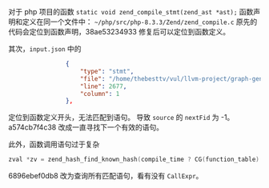 对于 php 项目的函数
`static void zend_compile_stmt(zend_ast *ast);`
函数声明和定义在同一个文件中：
`~/php/src/php-8.3.3/Zend/zend_compile.c`
原先的代码会定位到函数声明，38ae53234933 修复后可以定位到函数定义。

其次，`input.json` 中的
``` json
                {
                    "type": "stmt",
                    "file": "/home/thebesttv/vul/llvm-project/graph-generation/vul-parser-benchmark/src/php/src/php-8.3.3/Zend/zend_hash.c",
                    "line": 2677,
                    "column": 1
                },
```
定位到函数定义开头，无法匹配到语句。
导致 `source` 的 `nextFid` 为 -1。
a574cb7f4c38 改成一直寻找下一个有效的语句。

此外，函数调用语句过于复杂
``` cpp
zval *zv = zend_hash_find_known_hash(compile_time ? CG(function_table) : EG(function_table), lcname);
```
6896ebef0db8 改为查询所有匹配语句，看有没有 `CallExpr`。

